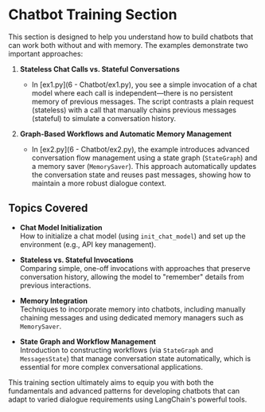 # Chatbot Training Section

This section is designed to help you understand how to build chatbots that can work both without and with memory. The examples demonstrate two important approaches:

1. **Stateless Chat Calls vs. Stateful Conversations**  
   - In [ex1.py](6 - Chatbot/ex1.py), you see a simple invocation of a chat model where each call is independent—there is no persistent memory of previous messages. The script contrasts a plain request (stateless) with a call that manually chains previous messages (stateful) to simulate a conversation history.
  
2. **Graph-Based Workflows and Automatic Memory Management**  
   - In [ex2.py](6 - Chatbot/ex2.py), the example introduces advanced conversation flow management using a state graph (`StateGraph`) and a memory saver (`MemorySaver`). This approach automatically updates the conversation state and reuses past messages, showing how to maintain a more robust dialogue context.

## Topics Covered

- **Chat Model Initialization**  
  How to initialize a chat model (using `init_chat_model`) and set up the environment (e.g., API key management).

- **Stateless vs. Stateful Invocations**  
  Comparing simple, one-off invocations with approaches that preserve conversation history, allowing the model to "remember" details from previous interactions.

- **Memory Integration**  
  Techniques to incorporate memory into chatbots, including manually chaining messages and using dedicated memory managers such as `MemorySaver`.

- **State Graph and Workflow Management**  
  Introduction to constructing workflows (via `StateGraph` and `MessagesState`) that manage conversation state automatically, which is essential for more complex conversational applications.

This training section ultimately aims to equip you with both the fundamentals and advanced patterns for developing chatbots that can adapt to varied dialogue requirements using LangChain's powerful tools.